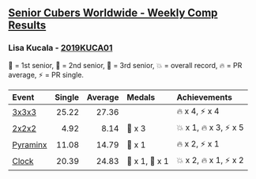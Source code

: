 <style>table {white-space: nowrap;}</style>

## [Senior Cubers Worldwide - Weekly Comp Results](/scw-comp/results/)
### Lisa Kucala - [2019KUCA01](https://www.worldcubeassociation.org/persons/2019KUCA01)

🥇 = 1st senior, 🥈 = 2nd senior, 🥉 = 3rd senior, 💥 = overall record, 🔥 = PR average, ⚡ = PR single.

| Event | Single | Average | Medals | Achievements|
| :-- | --: | --: | :-- | :-- |
| [3x3x3](333.md) | 25.22 | 27.36 |  | 🔥 x 4, ⚡ x 4 |
| [2x2x2](222.md) | 4.92 | 8.14 | 🥉 x 3 | 💥 x 1, 🔥 x 3, ⚡ x 5 |
| [Pyraminx](pyram.md) | 11.08 | 14.79 | 🥉 x 1 | 🔥 x 2, ⚡ x 1 |
| [Clock](clock.md) | 20.39 | 24.83 | 🥇 x 1, 🥈 x 1 | 💥 x 2, 🔥 x 1, ⚡ x 2 |

<!-- Global site tag (gtag.js) - Google Analytics -->
<script async src="https://www.googletagmanager.com/gtag/js?id=UA-86348435-3"></script>
<script>window.dataLayer = window.dataLayer || []; function gtag() {dataLayer.push(arguments);} gtag('js', new Date()); gtag('config', 'UA-86348435-3');</script>
